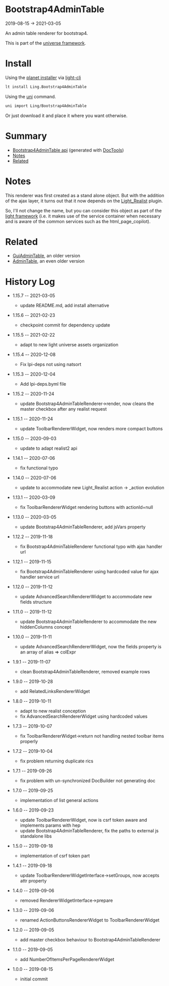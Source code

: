 Bootstrap4AdminTable
===========
2019-08-15 -> 2021-03-05



An admin table renderer for bootstrap4.


This is part of the [universe framework](https://github.com/karayabin/universe-snapshot).


Install
==========
Using the [planet installer](https://github.com/lingtalfi/Light_PlanetInstaller) via [light-cli](https://github.com/lingtalfi/Light_Cli)
```bash
lt install Ling.Bootstrap4AdminTable
```

Using the [uni](https://github.com/lingtalfi/universe-naive-importer) command.
```bash
uni import Ling/Bootstrap4AdminTable
```

Or just download it and place it where you want otherwise.






Summary
===========
- [Bootstrap4AdminTable api](https://github.com/lingtalfi/Bootstrap4AdminTable/blob/master/doc/api/Ling/Bootstrap4AdminTable.md) (generated with [DocTools](https://github.com/lingtalfi/DocTools))
- [Notes](#notes)
- [Related](#related)



Notes
=========

This renderer was first created as a stand alone object.
But with the addition of the ajax layer, it turns out that it now depends on the [Light_Realist](https://github.com/lingtalfi/Light_Realist) plugin.

So, I'll not change the name, but you can consider this object as part of the [light framework](https://github.com/lingtalfi/Light) (i.e. it makes use of the service container
when necessary and is aware of the common services such as the html_page_copilot).






Related
==========
- [GuiAdminTable](https://github.com/lingtalfi/GuiAdminTable/), an older version
- [AdminTable](https://github.com/lingtalfi/AdminTable), an even older version




History Log
=============

- 1.15.7 -- 2021-03-05

    - update README.md, add install alternative

- 1.15.6 -- 2021-02-23

    - checkpoint commit for dependency update
  
- 1.15.5 -- 2021-02-22

    - adapt to new light universe assets organization
  
- 1.15.4 -- 2020-12-08

    - Fix lpi-deps not using natsort

- 1.15.3 -- 2020-12-04

    - Add lpi-deps.byml file

- 1.15.2 -- 2020-11-24

    - update Bootstrap4AdminTableRenderer->render, now cleans the master checkbox after any realist request  
    
- 1.15.1 -- 2020-11-24

    - update ToolbarRendererWidget, now renders more compact buttons    
    
- 1.15.0 -- 2020-09-03

    - update to adapt realist2 api   
    
- 1.14.1 -- 2020-07-06

    - fix functional typo   
    
- 1.14.0 -- 2020-07-06

    - update to accommodate new Light_Realist action -> _action evolution   
    
- 1.13.1 -- 2020-03-09

    - fix ToolbarRendererWidget rendering buttons with actionId=null   
    
- 1.13.0 -- 2020-03-05

    - update Bootstrap4AdminTableRenderer, add jsVars property   
    
- 1.12.2 -- 2019-11-18

    - fix Bootstrap4AdminTableRenderer functional typo with ajax handler url  
    
- 1.12.1 -- 2019-11-15

    - fix Bootstrap4AdminTableRenderer using hardcoded value for ajax handler service url 
    
- 1.12.0 -- 2019-11-12

    - update AdvancedSearchRendererWidget to accommodate new fields structure  
    
- 1.11.0 -- 2019-11-12

    - update Bootstrap4AdminTableRenderer to accommodate the new hiddenColumns concept  
    
- 1.10.0 -- 2019-11-11

    - update AdvancedSearchRendererWidget, now the fields property is an array of alias => colExpr  
    
- 1.9.1 -- 2019-11-07

    - clean Bootstrap4AdminTableRenderer, removed example rows
    
- 1.9.0 -- 2019-10-28

    - add RelatedLinksRendererWidget
    
- 1.8.0 -- 2019-10-11

    - adapt to new realist conception
    - fix AdvancedSearchRendererWidget using hardcoded values
    
- 1.7.3 -- 2019-10-07

    - fix ToolbarRendererWidget->return not handling nested toolbar items properly
    
- 1.7.2 -- 2019-10-04

    - fix problem returning duplicate rics

- 1.7.1 -- 2019-09-26

    - fix problem with un-synchronized DocBuilder not generating doc
    
- 1.7.0 -- 2019-09-25

    - implementation of list general actions
    
- 1.6.0 -- 2019-09-23

    - update ToolbarRendererWidget, now is csrf token aware and implements params with hep
    - update Bootstrap4AdminTableRenderer, fix the paths to external js standalone libs  
    
- 1.5.0 -- 2019-09-18

    - implementation of csrf token part
    
- 1.4.1 -- 2019-09-18

    - update ToolbarRendererWidgetInterface->setGroups, now accepts attr property
    
- 1.4.0 -- 2019-09-06

    - removed RendererWidgetInterface->prepare
    
- 1.3.0 -- 2019-09-06

    - renamed ActionButtonsRendererWidget to ToolbarRendererWidget

- 1.2.0 -- 2019-09-05

    - add master checkbox behaviour to Bootstrap4AdminTableRenderer
    
- 1.1.0 -- 2019-09-05

    - add NumberOfItemsPerPageRendererWidget
    
- 1.0.0 -- 2019-08-15

    - initial commit
